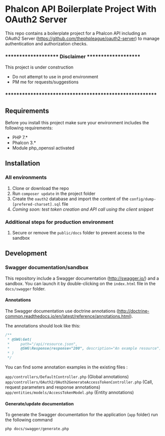 # Phalcon API Boilerplate Project With OAuth2 Server

This repo contains a boilerplate project for a Phalcon API including an OAuth2 Server 
(https://github.com/thephpleague/oauth2-server) to manage authentication and authorization checks.

### ******************* Disclaimer *******************

This project is under construction
* Do not attempt to use in prod environment
* PM me for requests/suggestions

### ******************************************************


## Requirements

Before you install this project make sure your environment includes the following requirements:

* PHP 7.*
* Phalcon 3.*
* Module php_openssl activated

## Installation

### All environments

1) Clone or download the repo
2) Run `composer update` in the project folder
3) Create the `oauth2` database and import the content of the `config/dump-[prefered-charset].sql` file
4) *Coming soon: test token creation and API call using the client snippet* 

### Additional steps for production environment

1) Secure or remove the `public/docs` folder to prevent access to the sandbox

## Development

### Swagger documentation/sandbox

This repository include a Swagger documentation (http://swagger.io/) and a sandbox. You can launch it by double-clicking on the `index.html` file in 
the `docs/swagger` folder. 

#### Annotations

The Swagger documentation use doctrine annotations (http://doctrine-common.readthedocs.io/en/latest/reference/annotations.html).  

The annotations should look like this:
```php
/**
 * @SWG\Get(
 *     path="/api/resource.json",
 *     @SWG\Response(response="200", description="An example resource")
 * )
 */
``` 

You can find some annotation examples in the existing files :

`app/controllers/DefaultController.php` (Global annotations)  
`app/controllers/OAuth2/OAuth2GenerateAccessTokenController.php` (Call, request parameters and response annotations)  
`app/entities/models/AccessTokenModel.php` (Entity annotations)  


#### Generate/update documentation

To generate the Swagger documentation for the application (`app` folder) run the following command

```bash
php docs/swagger/generate.php
```